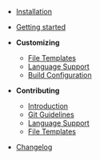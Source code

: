 - [Installation](/docs/installation.md)

- [Getting started](/docs/getting-started.md)

- **Customizing**
    - [File Templates](/docs/customizing/file-template.md)
    - [Language Support](/docs/customizing/support-lang.md)
    - [Build Configuration](/docs/customizing/support-build-config.md)

- **Contributing**
    - [Introduction](/CONTRIBUTION.md)
    - [Git Guidelines](/docs/contributing/git.md)
    - [Language Support](/docs/contributing/default-langs.md)
    - [File Templates](/docs/contributing/file-templates.md)
  
- [Changelog](/CHANGELOG.md)
